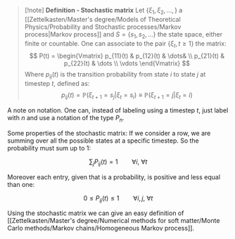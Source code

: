 >[!note] **Definition - Stochastic matrix**
>Let $\{\xi_1, \xi_2, \dots, \}$ a [[Zettelkasten/Master's degree/Models of Theoretical Physics/Probability and Stochastic processes/Markov process|Markov process]] and $S = \{ s_1, s_2 , \dots\}$ the state space, either finite or countable.
One can associate to the pair $\{ \xi_t , t\geq 1\}$ the matrix:
>$$ P(t) = 
\begin{Vmatrix}
p_{11}(t) & p_{12}(t) & \dots& \\
p_{21}(t) & p_{22}(t) & \dots \\
\vdots
\end{Vmatrix} $$
Where $p_{ij}(t)$ is the transition probability from state $i$ to state $j$ at timestep $t$, defined as:
$$ p_{ij}(t) = \mathbb{P}(\xi_{t+1}=s_j|\xi_t= s_i) \equiv \mathbb{P}(\xi_{t+1}=j|\xi_t= i) $$

A note on notation.
One can, instead of labeling using a timestep $t$, just label with $n$ and use a notation of the type $P_n$.

Some properties of the stochastic matrix:
If we consider a row, we are summing over all the possible states at a specific timestep. So the probability must sum up to 1:

$$ \sum_jP_{ij}(t)=1\qquad \forall i, \ \forall t$$

Moreover each entry, given that is a probability, is positive and less equal than one:

$$ 0\leq P_{ij}(t) \leq 1\qquad \forall i,j,\ \forall t $$


Using the stochastic matrix we can give an easy definition of [[Zettelkasten/Master's degree/Numerical methods for soft matter/Monte Carlo methods/Markov chains/Homogeneous Markov process]].